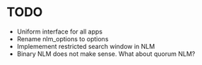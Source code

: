 # TODO

*   Uniform interface for all apps
*   Rename nlm_options to options
*   Implemement restricted search window in NLM
*   Binary NLM does not make sense. What about quorum NLM?
